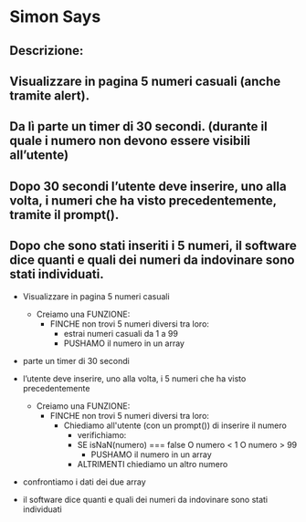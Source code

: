 # Simon Says
## Descrizione:
## Visualizzare in pagina 5 numeri casuali (anche tramite alert).
## Da lì parte un timer di 30 secondi. (durante il quale i numero non devono essere visibili all’utente)
## Dopo 30 secondi l’utente deve inserire, uno alla volta, i numeri che ha visto precedentemente, tramite il prompt().
## Dopo che sono stati inseriti i 5 numeri, il software dice quanti e quali dei numeri da indovinare sono stati individuati.

- Visualizzare in pagina 5 numeri casuali
    - Creiamo una FUNZIONE:
        - FINCHE non trovi 5 numeri diversi tra loro:
            - estrai numeri casuali da 1 a 99
            - PUSHAMO il numero in un array

- parte un timer di 30 secondi

- l’utente deve inserire, uno alla volta, i 5 numeri che ha visto precedentemente
    - Creiamo una FUNZIONE:
        - FINCHE non trovi 5 numeri diversi tra loro:
            - Chiediamo all'utente (con un prompt()) di inserire il numero
                - verifichiamo:
                - SE isNaN(numero) === false O numero < 1 O numero > 99
                    - PUSHAMO il numero in un array
                - ALTRIMENTI chiediamo un altro numero

- confrontiamo i dati dei due array

- il software dice quanti e quali dei numeri da indovinare sono stati individuati